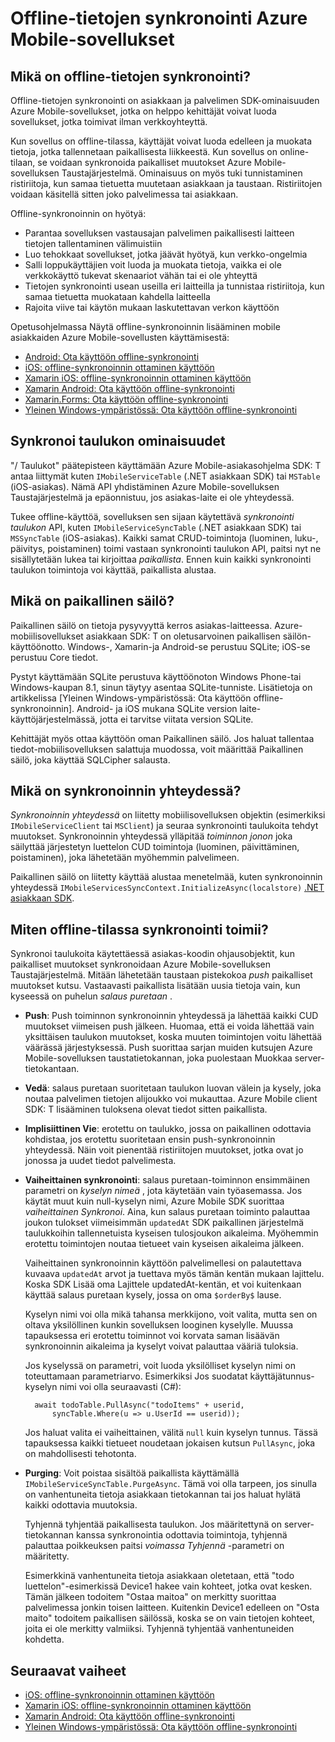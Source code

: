 <properties
    pageTitle="Offline-tietojen synkronointi Azure mobiilisovellukset | Microsoft Azure"
    description="Käsitteellinen viite- ja offline-tietojen synkronointi ominaisuutta Azure Mobile-sovellusten yleiskatsaus"
    documentationCenter="windows"
    authors="adrianhall"
    manager="dwrede"
    editor=""
    services="app-service\mobile"/>

<tags
    ms.service="app-service-mobile"
    ms.workload="mobile"
    ms.tgt_pltfrm="na"
    ms.devlang="multiple"
    ms.topic="article"
    ms.date="10/01/2016"
    ms.author="adrianha"/>

# <a name="offline-data-sync-in-azure-mobile-apps"></a>Offline-tietojen synkronointi Azure Mobile-sovellukset

## <a name="what-is-offline-data-sync"></a>Mikä on offline-tietojen synkronointi?

Offline-tietojen synkronointi on asiakkaan ja palvelimen SDK-ominaisuuden Azure Mobile-sovellukset, jotka on helppo kehittäjät voivat luoda sovellukset, jotka toimivat ilman verkkoyhteyttä.

Kun sovellus on offline-tilassa, käyttäjät voivat luoda edelleen ja muokata tietoja, jotka tallennetaan paikallisesta liikkeestä. Kun sovellus on online-tilaan, se voidaan synkronoida paikalliset muutokset Azure Mobile-sovelluksen Taustajärjestelmä. Ominaisuus on myös tuki tunnistaminen ristiriitoja, kun samaa tietuetta muutetaan asiakkaan ja taustaan. Ristiriitojen voidaan käsitellä sitten joko palvelimessa tai asiakkaan.

Offline-synkronoinnin on hyötyä:

* Parantaa sovelluksen vastausajan palvelimen paikallisesti laitteen tietojen tallentaminen välimuistiin
* Luo tehokkaat sovellukset, jotka jäävät hyötyä, kun verkko-ongelmia
* Salli loppukäyttäjien voit luoda ja muokata tietoja, vaikka ei ole verkkokäyttö tukevat skenaariot vähän tai ei ole yhteyttä
* Tietojen synkronointi usean useilla eri laitteilla ja tunnistaa ristiriitoja, kun samaa tietuetta muokataan kahdella laitteella
* Rajoita viive tai käytön mukaan laskutettavan verkon käyttöön

Opetusohjelmassa Näytä offline-synkronoinnin lisääminen mobile asiakkaiden Azure Mobile-sovellusten käyttämisestä:

* [Android: Ota käyttöön offline-synkronointi]
* [iOS: offline-synkronoinnin ottaminen käyttöön]
* [Xamarin iOS: offline-synkronoinnin ottaminen käyttöön]
* [Xamarin Android: Ota käyttöön offline-synkronointi]
* [Xamarin.Forms: Ota käyttöön offline-synkronointi](app-service-mobile-xamarin-forms-get-started-offline-data.md)
* [Yleinen Windows-ympäristössä: Ota käyttöön offline-synkronointi]

## <a name="what-is-a-sync-table"></a>Synkronoi taulukon ominaisuudet

"/ Taulukot" päätepisteen käyttämään Azure Mobile-asiakasohjelma SDK: T antaa liittymät kuten `IMobileServiceTable` (.NET asiakkaan SDK) tai `MSTable` (iOS-asiakas). Nämä API yhdistäminen Azure Mobile-sovelluksen Taustajärjestelmä ja epäonnistuu, jos asiakas-laite ei ole yhteydessä.

Tukee offline-käyttöä, sovelluksen sen sijaan käytettävä *synkronointi taulukon* API, kuten `IMobileServiceSyncTable` (.NET asiakkaan SDK) tai `MSSyncTable` (iOS-asiakas). Kaikki samat CRUD-toimintoja (luominen, luku-, päivitys, poistaminen) toimi vastaan synkronointi taulukon API, paitsi nyt ne sisällytetään lukea tai kirjoittaa *paikallista*. Ennen kuin kaikki synkronointi taulukon toimintoja voi käyttää, paikallista alustaa.

## <a name="what-is-a-local-store"></a>Mikä on paikallinen säilö?

Paikallinen säilö on tietoja pysyvyyttä kerros asiakas-laitteessa. Azure-mobiilisovellukset asiakkaan SDK: T on oletusarvoinen paikallisen säilön-käyttöönotto. Windows-, Xamarin-ja Android-se perustuu SQLite; iOS-se perustuu Core tiedot.

Pystyt käyttämään SQLite perustuva käyttöönoton Windows Phone-tai Windows-kaupan 8.1, sinun täytyy asentaa SQLite-tunniste. Lisätietoja on artikkelissa [Yleinen Windows-ympäristössä: Ota käyttöön offline-synkronoinnin]. Android- ja iOS mukana SQLite version laite-käyttöjärjestelmässä, jotta ei tarvitse viitata version SQLite.

Kehittäjät myös ottaa käyttöön oman Paikallinen säilö. Jos haluat tallentaa tiedot-mobiilisovelluksen salattuja muodossa, voit määrittää Paikallinen säilö, joka käyttää SQLCipher salausta.

## <a name="what-is-a-sync-context"></a>Mikä on synkronoinnin yhteydessä?

*Synkronoinnin yhteydessä* on liitetty mobiilisovelluksen objektin (esimerkiksi `IMobileServiceClient` tai `MSClient`) ja seuraa synkronointi taulukoita tehdyt muutokset. Synkronoinnin yhteydessä ylläpitää *toiminnon jonon* joka säilyttää järjestetyn luettelon CUD toimintoja (luominen, päivittäminen, poistaminen), joka lähetetään myöhemmin palvelimeen.

Paikallinen säilö on liitetty käyttää alustaa menetelmää, kuten synkronoinnin yhteydessä `IMobileServicesSyncContext.InitializeAsync(localstore)` [.NET asiakkaan SDK].

## <a name="how-sync-works"></a>Miten offline-tilassa synkronointi toimii?

Synkronoi taulukoita käytettäessä asiakas-koodin ohjausobjektit, kun paikalliset muutokset synkronoidaan Azure Mobile-sovelluksen Taustajärjestelmä. Mitään lähetetään taustaan pistekokoa *push* paikalliset muutokset kutsu. Vastaavasti paikallista lisätään uusia tietoja vain, kun kyseessä on puhelun *salaus puretaan* .

* **Push**: Push toiminnon synkronoinnin yhteydessä ja lähettää kaikki CUD muutokset viimeisen push jälkeen. Huomaa, että ei voida lähettää vain yksittäisen taulukon muutokset, koska muuten toimintojen voitu lähettää väärässä järjestyksessä. Push suorittaa sarjan muiden kutsujen Azure Mobile-sovelluksen taustatietokannan, joka puolestaan Muokkaa server-tietokantaan.

* **Vedä**: salaus puretaan suoritetaan taulukon luovan välein ja kysely, joka noutaa palvelimen tietojen alijoukko voi mukauttaa. Azure Mobile client SDK: T lisääminen tuloksena olevat tiedot sitten paikallista.

* **Implisiittinen Vie**: erotettu on taulukko, jossa on paikallinen odottavia kohdistaa, jos erotettu suoritetaan ensin push-synkronoinnin yhteydessä. Näin voit pienentää ristiriitojen muutokset, jotka ovat jo jonossa ja uudet tiedot palvelimesta.

* **Vaiheittainen synkronointi**: salaus puretaan-toiminnon ensimmäinen parametri on *kyselyn nimeä* , jota käytetään vain työasemassa. Jos käytät muut kuin null-kyselyn nimi, Azure Mobile SDK suorittaa *vaiheittainen Synkronoi*.
  Aina, kun salaus puretaan toiminto palauttaa joukon tulokset viimeisimmän `updatedAt` SDK paikallinen järjestelmä taulukkoihin tallennetuista kyseisen tulosjoukon aikaleima. Myöhemmin erotettu toimintojen noutaa tietueet vain kyseisen aikaleima jälkeen.

  Vaiheittainen synkronoinnin käyttöön palvelimellesi on palautettava kuvaava `updatedAt` arvot ja tuettava myös tämän kentän mukaan lajittelu. Koska SDK Lisää oma Lajittele updatedAt-kentän, et voi kuitenkaan käyttää salaus puretaan kysely, jossa on oma `$orderBy$` lause.

  Kyselyn nimi voi olla mikä tahansa merkkijono, voit valita, mutta sen on oltava yksilöllinen kunkin sovelluksen looginen kyselylle.
  Muussa tapauksessa eri erotettu toiminnot voi korvata saman lisäävän synkronoinnin aikaleima ja kyselyt voivat palauttaa vääriä tuloksia.

  Jos kyselyssä on parametri, voit luoda yksilölliset kyselyn nimi on toteuttamaan parametriarvo.
  Esimerkiksi Jos suodatat käyttäjätunnus-kyselyn nimi voi olla seuraavasti (C#):

        await todoTable.PullAsync("todoItems" + userid,
            syncTable.Where(u => u.UserId == userid));

  Jos haluat valita ei vaiheittainen, välitä `null` kuin kyselyn tunnus. Tässä tapauksessa kaikki tietueet noudetaan jokaisen kutsun `PullAsync`, joka on mahdollisesti tehotonta.

* **Purging**: Voit poistaa sisältöä paikallista käyttämällä `IMobileServiceSyncTable.PurgeAsync`.
  Tämä voi olla tarpeen, jos sinulla on vanhentuneita tietoja asiakkaan tietokannan tai jos haluat hylätä kaikki odottavia muutoksia.

  Tyhjennä tyhjentää paikallisesta taulukon. Jos määritettynä on server-tietokannan kanssa synkronointia odottavia toimintoja, tyhjennä palauttaa poikkeuksen paitsi *voimassa Tyhjennä* -parametri on määritetty.

  Esimerkkinä vanhentuneita tietoja asiakkaan oletetaan, että "todo luettelon"-esimerkissä Device1 hakee vain kohteet, jotka ovat kesken. Tämän jälkeen todoitem "Ostaa maitoa" on merkitty suorittaa palvelimessa jonkin toisen laitteen. Kuitenkin Device1 edelleen on "Osta maito" todoitem paikallisen säilössä, koska se on vain tietojen kohteet, joita ei ole merkitty valmiiksi. Tyhjennä tyhjentää vanhentuneiden kohdetta.

## <a name="next-steps"></a>Seuraavat vaiheet

* [iOS: offline-synkronoinnin ottaminen käyttöön]
* [Xamarin iOS: offline-synkronoinnin ottaminen käyttöön]
* [Xamarin Android: Ota käyttöön offline-synkronointi]
* [Yleinen Windows-ympäristössä: Ota käyttöön offline-synkronointi]

<!-- Links -->
[.NET asiakkaan SDK]: app-service-mobile-dotnet-how-to-use-client-library.md
[Android: Ota käyttöön offline-synkronointi]: app-service-mobile-android-get-started-offline-data.md
[iOS: offline-synkronoinnin ottaminen käyttöön]: app-service-mobile-ios-get-started-offline-data.md
[Xamarin iOS: offline-synkronoinnin ottaminen käyttöön]: app-service-mobile-xamarin-ios-get-started-offline-data.md
[Xamarin Android: Ota käyttöön offline-synkronointi]: app-service-mobile-xamarin-ios-get-started-offline-data.md
[Yleinen Windows-ympäristössä: Ota käyttöön offline-synkronointi]: app-service-mobile-windows-store-dotnet-get-started-offline-data.md
